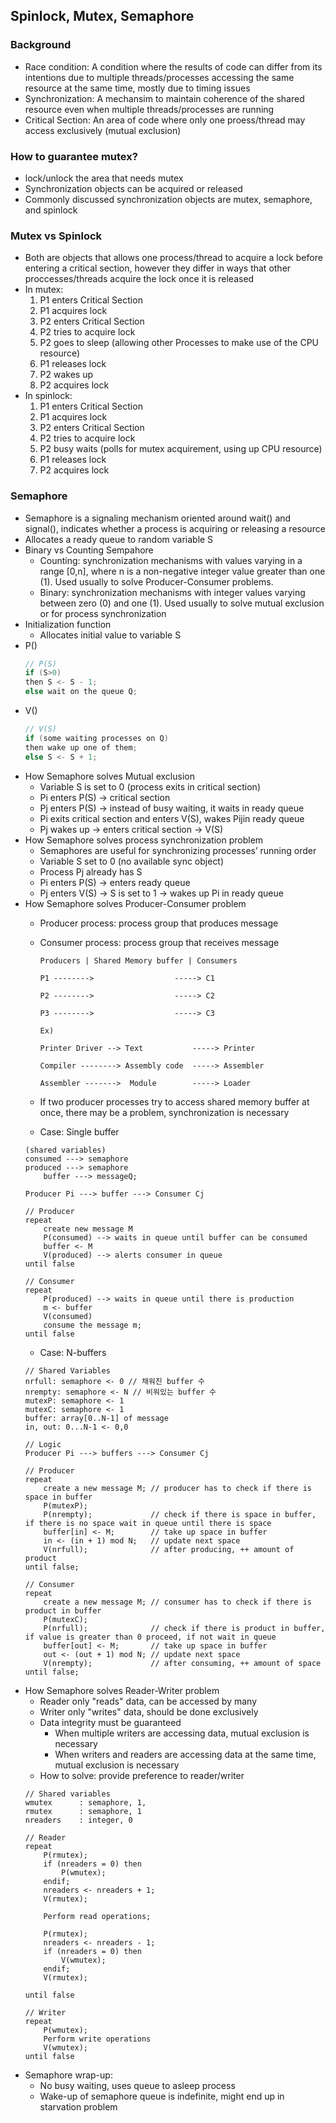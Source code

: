 ## Spinlock, Mutex, Semaphore

### Background
- Race condition: A condition where the results of code can differ from its intentions due to multiple threads/processes accessing the same resource at the same time, mostly due to timing issues
- Synchronization: A mechansim to maintain coherence of the shared resource even when multiple threads/processes are running
- Critical Section: An area of code where only one proess/thread may access exclusively (mutual exclusion)

### How to guarantee mutex?
- lock/unlock the area that needs mutex
- Synchronization objects can be acquired or released
- Commonly discussed synchronization objects are mutex, semaphore, and spinlock

### Mutex vs Spinlock
- Both are objects that allows one process/thread to acquire a lock before entering a critical section, however they differ in ways that other proccesses/threads acquire the lock once it is released
- In mutex:
    1. P1 enters Critical Section
    2. P1 acquires lock
    3. P2 enters Critical Section
    4. P2 tries to acquire lock
    5. P2 goes to sleep (allowing other Processes to make use of the CPU resource)
    6. P1 releases lock
    7. P2 wakes up
    8. P2 acquires lock
- In spinlock:
    1. P1 enters Critical Section
    2. P1 acquires lock
    3. P2 enters Critical Section
    4. P2 tries to acquire lock
    5. P2 busy waits (polls for mutex acquirement, using up CPU resource)
    6. P1 releases lock
    7. P2 acquires lock

### Semaphore
- Semaphore is a signaling mechanism oriented around wait() and signal(), indicates whether a process is acquiring or releasing a resource
- Allocates a ready queue to random variable S
- Binary vs Counting Sempahore
    - Counting:  synchronization mechanisms with values varying in a range [0,n], where n is a non-negative integer value greater than one (1). Used usually to solve Producer-Consumer problems.
    - Binary: synchronization mechanisms with integer values varying between zero (0) and one (1). Used usually to solve mutual exclusion or for process synchronization
- Initialization function
    - Allocates initial value to variable S
- P()
    ```c
    // P(S)
    if (S>0)
    then S <- S - 1;
    else wait on the queue Q;
    ```
- V()
    ```c
    // V(S)
    if (some waiting processes on Q)
    then wake up one of them;
    else S <- S + 1;
    ```
- How Semaphore solves Mutual exclusion
    - Variable S is set to 0 (process exits in critical section)
    - Pi enters P(S) → critical section
    - Pj enters P(S) → instead of busy waiting, it waits in ready queue
    - Pi exits critical section and enters V(S), wakes Pijin ready queue
    - Pj wakes up → enters critical section → V(S)
- How Semaphore solves process synchronization problem
    - Semaphores are useful for synchronizing processes’ running order
    - Variable S set to 0 (no available sync object)
    - Process Pj already has S
    - Pi enters P(S) → enters ready queue
    - Pj enters V(S) → S is set to 1  → wakes up Pi in ready queue
- How Semaphore solves Producer-Consumer problem
    - Producer process: process group that produces message
    - Consumer process: process group that receives message
        
        ```
        Producers | Shared Memory buffer | Consumers
        
        P1 -------->                  -----> C1
        
        P2 -------->                  -----> C2
        
        P3 -------->                  -----> C3
        
        Ex)
        
        Printer Driver --> Text           -----> Printer
        
        Compiler --------> Assembly code  -----> Assembler
        
        Assembler ------->  Module        -----> Loader
        ```
        
    - If two producer processes try to access shared memory buffer at once, there may be a problem, synchronization is necessary
    - Case: Single buffer
    ```
    (shared variables)
    consumed ---> semaphore
    produced ---> semaphore
    	buffer ---> messageQ;
    	
    Producer Pi ---> buffer ---> Consumer Cj
    
    // Producer
    repeat
        create new message M
        P(consumed) --> waits in queue until buffer can be consumed
        buffer <- M
        V(produced) --> alerts consumer in queue
    until false

    // Consumer
    repeat 
        P(produced) --> waits in queue until there is production
        m <- buffer
        V(consumed)
        consume the message m;
    until false
    ```
    - Case: N-buffers
    ```
    // Shared Variables
    nrfull: semaphore <- 0 // 채워진 buffer 수
    nrempty: semaphore <- N // 비워있는 buffer 수
    mutexP: semaphore <- 1
    mutexC: semaphore <- 1
    buffer: array[0..N-1] of message
    in, out: 0...N-1 <- 0,0

    // Logic
    Producer Pi ---> buffers ---> Consumer Cj

    // Producer
    repeat
        create a new message M; // producer has to check if there is space in buffer
        P(mutexP);
        P(nrempty);             // check if there is space in buffer, if there is no space wait in queue until there is space
        buffer[in] <- M;        // take up space in buffer 
        in <- (in + 1) mod N;   // update next space 
        V(nrfull);              // after producing, ++ amount of product
    until false;

    // Consumer
    repeat
        create a new message M; // consumer has to check if there is product in buffer
        P(mutexC);
        P(nrfull);              // check if there is product in buffer, if value is greater than 0 proceed, if not wait in queue
        buffer[out] <- M;       // take up space in buffer 
        out <- (out + 1) mod N; // update next space 
        V(nrempty);             // after consuming, ++ amount of space
    until false;
    ```
- How Semaphore solves Reader-Writer problem
    - Reader only "reads" data, can be accessed by many
    - Writer only "writes" data, should be done exclusively
    - Data integrity must be guaranteed
        - When multiple writers are accessing data, mutual exclusion is necessary
        - When writers and readers are accessing data at the same time, mutual exclusion is necessary
    - How to solve: provide preference to reader/writer
    ```
    // Shared variables
    wmutex      : semaphore, 1, 
    rmutex      : semaphore, 1
    nreaders    : integer, 0

    // Reader
    repeat 
        P(rmutex);
        if (nreaders = 0) then
            P(wmutex);
        endif;
        nreaders <- nreaders + 1;
        V(rmutex);

        Perform read operations;

        P(rmutex);
        nreaders <- nreaders - 1;
        if (nreaders = 0) then
            V(wmutex);
        endif;
        V(rmutex);

    until false

    // Writer
    repeat
        P(wmutex);
        Perform write operations
        V(wmutex);
    until false
    ```
- Semaphore wrap-up:
    - No busy waiting, uses queue to asleep process
    - Wake-up of semaphore queue is indefinite, might end up in starvation problem